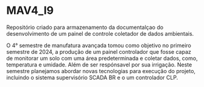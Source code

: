 # MAV4_I9

Repositório criado para armazenamento da documentalçao do desenvolvimento de um painel de controle coletador de dados ambientais. 

O 4° semestre de manufatura avançada tomou como objetivo no primeiro semestre de 2024, a produção de um painel controlador que fosse
capaz de monitorar um solo com uma área predeterminada e coletar dados, como, temperatura e umidade. Além de ser respónsavel por sua 
irrigação. Neste semestre planejamos abordar novas tecnologias para execução do projeto, incluindo o sistema supervisório SCADA BR e 
o um controlador CLP.
